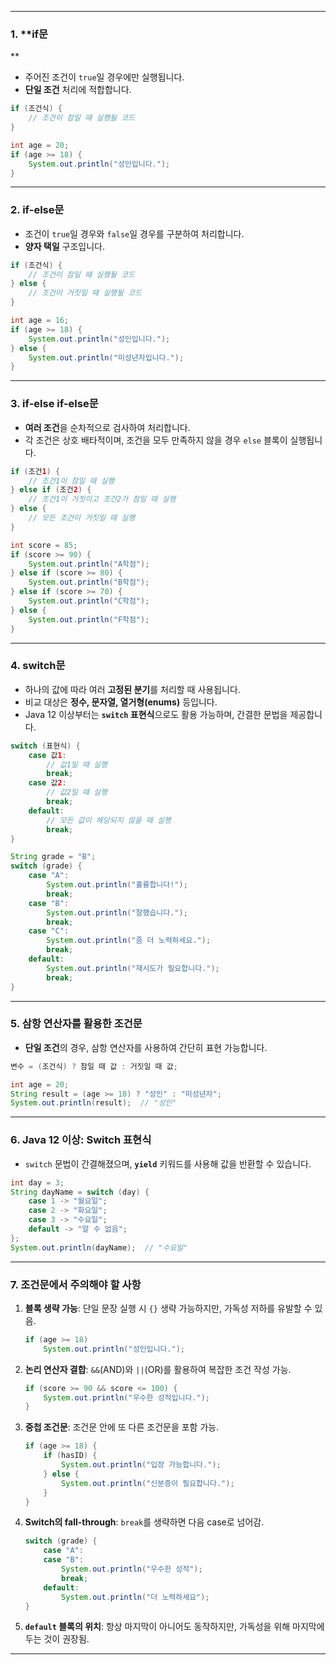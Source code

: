 
---
### 1. **if문
**
- 주어진 조건이 `true`일 경우에만 실행됩니다.
- **단일 조건** 처리에 적합합니다.

```java
if (조건식) {
    // 조건이 참일 때 실행될 코드
}
```
```java
int age = 20;
if (age >= 18) {
    System.out.println("성인입니다.");
}
```

---
### 2. **if-else문**

- 조건이 `true`일 경우와 `false`일 경우를 구분하여 처리합니다.
- **양자 택일** 구조입니다.

```java
if (조건식) {
    // 조건이 참일 때 실행될 코드
} else {
    // 조건이 거짓일 때 실행될 코드
}
```
```java
int age = 16;
if (age >= 18) {
    System.out.println("성인입니다.");
} else {
    System.out.println("미성년자입니다.");
}
```

---

### 3. **if-else if-else문**

- **여러 조건**을 순차적으로 검사하여 처리합니다.
- 각 조건은 상호 배타적이며, 조건을 모두 만족하지 않을 경우 `else` 블록이 실행됩니다.

```java
if (조건1) {
    // 조건1이 참일 때 실행
} else if (조건2) {
    // 조건1이 거짓이고 조건2가 참일 때 실행
} else {
    // 모든 조건이 거짓일 때 실행
}
```
```java
int score = 85;
if (score >= 90) {
    System.out.println("A학점");
} else if (score >= 80) {
    System.out.println("B학점");
} else if (score >= 70) {
    System.out.println("C학점");
} else {
    System.out.println("F학점");
}
```

---

### 4. **switch문**

- 하나의 값에 따라 여러 **고정된 분기**를 처리할 때 사용됩니다.
- 비교 대상은 **정수, 문자열, 열거형(enums)** 등입니다.
- Java 12 이상부터는 **`switch` 표현식**으로도 활용 가능하며, 간결한 문법을 제공합니다.

```java
switch (표현식) {
    case 값1:
        // 값1일 때 실행
        break;
    case 값2:
        // 값2일 때 실행
        break;
    default:
        // 모든 값이 해당되지 않을 때 실행
        break;
}
```
```java
String grade = "B";
switch (grade) {
    case "A":
        System.out.println("훌륭합니다!");
        break;
    case "B":
        System.out.println("잘했습니다.");
        break;
    case "C":
        System.out.println("좀 더 노력하세요.");
        break;
    default:
        System.out.println("재시도가 필요합니다.");
        break;
}
```

---

### 5. **삼항 연산자를 활용한 조건문**

- **단일 조건**의 경우, 삼항 연산자를 사용하여 간단히 표현 가능합니다.

```java
변수 = (조건식) ? 참일 때 값 : 거짓일 때 값;
```
```java
int age = 20;
String result = (age >= 18) ? "성인" : "미성년자";
System.out.println(result);  // "성인"
```

---

### 6. **Java 12 이상: Switch 표현식**

- `switch` 문법이 간결해졌으며, **`yield`** 키워드를 사용해 값을 반환할 수 있습니다.

```java
int day = 3;
String dayName = switch (day) {
    case 1 -> "월요일";
    case 2 -> "화요일";
    case 3 -> "수요일";
    default -> "알 수 없음";
};
System.out.println(dayName);  // "수요일"
```

---
### 7. **조건문에서 주의해야 할 사항**

1. **블록 생략 가능**: 단일 문장 실행 시 `{}` 생략 가능하지만, 가독성 저하를 유발할 수 있음.
    ```java
    if (age >= 18)
        System.out.println("성인입니다.");
    ```
    
2. **논리 연산자 결합**: `&&`(AND)와 `||`(OR)를 활용하여 복잡한 조건 작성 가능.
    ```java
    if (score >= 90 && score <= 100) {
        System.out.println("우수한 성적입니다.");
    }
    ```
    
3. **중첩 조건문**: 조건문 안에 또 다른 조건문을 포함 가능.
    ```java
    if (age >= 18) {
        if (hasID) {
            System.out.println("입장 가능합니다.");
        } else {
            System.out.println("신분증이 필요합니다.");
        }
    }
    ```
    
4. **Switch의 fall-through**: `break`를 생략하면 다음 case로 넘어감.
    ```java
    switch (grade) {
        case "A":
        case "B":
            System.out.println("우수한 성적");
            break;
        default:
            System.out.println("더 노력하세요");
    }
    ```
    
5. **`default` 블록의 위치**: 항상 마지막이 아니어도 동작하지만, 가독성을 위해 마지막에 두는 것이 권장됨.
    
---
